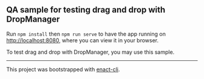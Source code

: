 ## QA sample for testing drag and drop with DropManager

Run `npm install` then `npm run serve` to have the app running on [http://localhost:8080](http://localhost:8080), where you can view it in your browser.

To test drag and drop with DropManager, you may use this sample.

---

This project was bootstrapped with [enact-cli](https://github.com/enactjs/cli).
